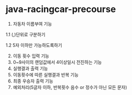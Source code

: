 # java-racingcar-precourse

1. 자동차 이름부여 기능

1.1 (,)단위로 구분하기

1.2 5자 이하만 가능하도록하기

2. 이동 횟수 입력 기능
3. 0~9사이의 랜덤값에서 4이상일시 전진하는 기능
4. 실행결과 출력 기능
5. 이동횟수에 따른 실행결과 반복 기능
6. 최종 우승자 출력 기능
7. 예외처리(5글자 이하, 반복횟수 음수 or 정수가 아닌 모든 문자)
